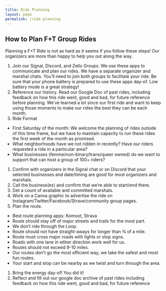 ```yaml
---
title: Ride Planning
layout: page
permalink: /ride-planning
---
```

## How to Plan F+T Group Rides

Planning a F+T Ride is not as hard as it seems if you follow these steps! Our organizers are more than happy to help you out along the way.

1. Join our Signal, Discord, and Zello Groups.
We use these apps to communicate and plan our rides.
We have a separate organizer and marshal chats.
You’ll need to join both groups to facilitate your ride.
Be sure that your phone battery is prepared to use these apps day-of. Low battery mode is a great strategy!
1. Reference our history.
Read our Google Doc of past rides, including feedback on how this ride went, good and bad, for future reference before planning.
We’ve learned a lot since our first ride and want to keep using those moments to make our rides the best they can be each month.
1. Ride Format
- First Saturday of the month: We welcome the planning of rides outside of this time frame, but we have to maintain capacity to run these rides the first week of the month as promised.
- What neighborhoods have we not ridden in recently? Have our riders requested a ride in a particular area?
- What businesses (femme/non-binary/trans/queer owned) do we want to support that can host a group of 100+ riders?
1. Confirm with organizers in the Signal chat or on Discord that your selected businesses and date/timing are good for most organizers and marshals.
1. Call the business(es) and confirm that we’re able to start/end there.
1. Get a count of available and committed marshals.
1. Work on a Canva graphic to advertise the ride on Instagram/Twitter/Facebook/Strave/community group pages.
1. Plan the route.
- Best route planning apps: Komoot, Strava
- Route should stay off of major streets and trails for the most part.
- We don’t ride through the Loop.
- Route should not have straight-aways for longer than ¾ of a mile.
- Route must cross major roads with lights or stop signs.
- Roads with one lane in either direction work well for us.
- Routes should not exceed 9-10 miles.
- Our routes don’t go the most efficient way, we take the safest and most fun routes.
- Your start and stop can be nearby as we twist and turn through the area.
1. Bring the energy day-of! You did it!
1. Reflect and fill out our google doc archive of past rides including feedback on how this ride went, good and bad, for future reference

<!--
    Femmes and Thems Bike Chicago Website
    Copyright (C) 2025  Annika Kohrt
    kohrt.annika@gmail.com

    This program is free software: you can redistribute it and/or modify
    it under the terms of the GNU General Public License as published by
    the Free Software Foundation, either version 3 of the License, or
    (at your option) any later version.

    This program is distributed in the hope that it will be useful,
    but WITHOUT ANY WARRANTY; without even the implied warranty of
    MERCHANTABILITY or FITNESS FOR A PARTICULAR PURPOSE.  See the
    GNU General Public License for more details.

    You should have received a copy of the GNU General Public License
    along with this program.  If not, see <https://www.gnu.org/licenses/>.

-->